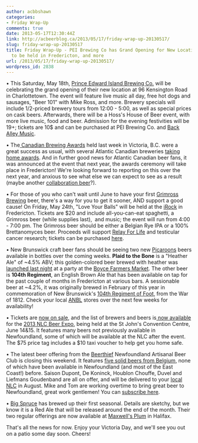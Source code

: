 ```yaml
---
author: acbbshawn
categories:
- Friday Wrap-Up
comments: true
date: 2013-05-17T12:30:44Z
link: http://acbeerblog.ca/2013/05/17/friday-wrap-up-20130517/
slug: friday-wrap-up-20130517
title: Friday Wrap-Up - PEI Brewing Co has Grand Opening for New Location, 2014 CBAs
  to be held in Fredericton, and more
url: /2013/05/17/friday-wrap-up-20130517/
wordpress_id: 2838
---
```


• This Saturday, May 18th, [Prince Edward Island Brewing Co.](http://www.peibrewingcompany.com/) will be celebrating the grand opening of their new location at 96 Kensington Road in Charlottetown. The event will feature live music all day, free hot dogs and sausages, "Beer 101" with Mike Ross, and more. Brewery specials will include 1/2-priced brewery tours from 12:00 - 5:00, as well as special prices on cask beers. Afterwards, there will be a Hoss's House of Beer event, with more live music, food and beer. Admission for the evening festivities will be 19+; tickets are 10$ and can be purchased at PEI Brewing Co. and [Back Alley Music](https://www.facebook.com/pages/Back-Alley-Music/6446512981?fref=ts).

• The[ Canadian Brewing Awards](http://www.canadianbrewingawards.com/) held last week in Victoria, B.C. were a great success as usual, with several Atlantic Canadian breweries [taking home awards](http://atlanticcanadabeerblog.wordpress.com/2013/05/12/2013-canadian-brewing-award-winners-announced/). And in further good news for Atlantic Canadian beer fans, it was announced at the event that next year, the awards ceremony will take place in Fredericton! We're looking forward to reporting on this over the next year, and anxious to see what else we can expect to see as a result (maybe another [collaboration beer](http://atlanticcanadabeerblog.wordpress.com/2013/05/09/garrison-brewing-and-picaroons-to-participate-in-national-beer-collaboration/)?).

• For those of you who can't wait until June to have your first [Grimross Brewing](http://grimross.com/) beer, there's a way for you to get it sooner, AND support a good cause! On Friday, May 24th, "Love Your Balls" will be held at the [iRock](http://www.irockfredericton.ca/) in Fredericton. Tickets are $20 and include all-you-can-eat spaghetti, a Grimross beer (while supplies last),  and music; the event will run from 4:00 - 7:00 pm. The Grimross beer should be either a Belgian Rye IPA or a 100% Brettanomyces beer. Proceeds will support [Relay For Life](http://convio.cancer.ca/site/PageServer?pagename=RFL_CAN_NATL_homepage&s_locale=en_CA) and testicular cancer research; tickets can be purchased [here](http://loveyourballs-beer.eventbrite.com).

• New Brunswick craft beer fans should be seeing two new [Picaroons](https://www.facebook.com/picaroons) beers available in bottles over the coming weeks. **Plaid to the Bone** is a "Heather Ale" of ~4.5% ABV; this golden-colored beer brewed with heather was [launched last night](http://atlanticcanadabeerblog.wordpress.com/2013/05/16/picaroons-holding-plaid-to-the-bone-launch-party-tonight/) at a party at the [Boyce Farmers Market](http://frederictonfarmersmarket.ca/). The other beer is **104th Regiment**, an English Brown Ale that has been available on tap for the past couple of months in Fredericton at various bars. A sessionable beer at ~4.2%, it was originally brewed in February of this year in commemoration of New Brunswick's [104th Regiment of Foot](http://www.warof1812.ca/104th.htm), from the War of 1812. Check your local [ANBL](http://www.nbliquor.com/) stores over the next few weeks for availability!

• Tickets are [now on sale](http://ev10.evenue.net/cgi-bin/ncommerce3/SEGetEventList?groupCode=OV&linkID=moc), and the list of brewers and beers is[ now available](http://www.nlliquor.com/digital/books/beerexpo2013/) for the [2013 NLC Beer Expo](http://www.nlliquor.com/Home/events/special-events/beer-event-2013), being held at the St John's Convention Centre, June 14&15. It features many beers not previously available in Newfoundland, some of which will be available at the NLC after the event. The $75 price tag includes a $10 taxi voucher to help get you home safe.

• The latest beer offering from the [Beerthief](http://www.beerthief.ca/) Newfoundland Artisanal Beer Club is closing this weekend. It features [five solid beers from Belgium](http://www.beerthief.ca/beer-offerings/offering-5-belgium), none of which have been available in Newfoundland (and most of the East Coast!) before. Saison Dupont, De Koninck, Houblon Chouffe, Duvel and Liefmans Goudenband are all on offer, and will be delivered to your [local NLC](http://www.nlliquor.com/) in August. Mike and Tom are working overtime to bring great beer to Newfoundland, great work gentlemen! You can [subscribe here](http://www.beerthief.ca/subscribe).

• [Big Spruce](https://www.facebook.com/BigSpruceBrewing) has brewed up their first seasonal. Details are sketchy, but we know it is a Red Ale that will be released around the end of the month. Their two regular offerings are now available at [Maxwell's Plum](http://themaxwellsplum.com/) in Halifax.

That's all the news for now. Enjoy your Victoria Day, and we'll see you out on a patio some day soon. Cheers!
